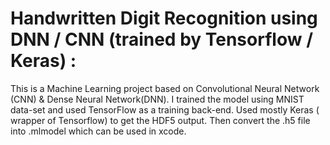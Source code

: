 # Handwritten Digit Recognition using DNN / CNN (trained by Tensorflow / Keras) :

This is a Machine Learning project based on Convolutional Neural Network (CNN) & Dense Neural Network(DNN). 
I trained the model using MNIST data-set and used TensorFlow as a training back-end. Used mostly Keras ( wrapper of Tensorflow) 
to get the HDF5 output. Then convert the .h5 file into .mlmodel which can be used in xcode.


